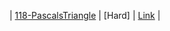 | [118-PascalsTriangle](./03-Array/03-Hard/118-Pascals-Triangle) | [Hard] |  [Link](https://leetcode.com/problems/pascals-triangle/description/) |

